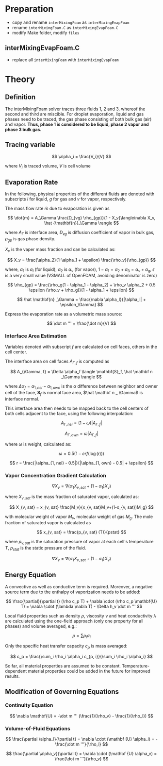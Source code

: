# Preparation

+ copy and rename `interMixingFoam` as `interMixingEvapFoam`
+ rename `interMixingFoam.C` as `interMixingEvapFoam.C`
+ modify Make folder, modify `files`

## interMixingEvapFoam.C

+ replace all `interMixingFoam` with `interMixingEvapFoam`

# Theory

## Definition

The interMixingFoam solver traces three fluids 1, 2 and 3, whereof the second and third are miscible. For droplet evaporation, liquid and gas phases need to be traced, the gas phase consisting of both bulk gas (air) and vapor. **Thus, phase 1 is considered to be liquid, phase 2 vapor and phase 3 bulk gas.**

## Tracing variable

$$
\alpha_i = \frac{V_i}{V}
$$

where $V_i$ is traced volume, $V$ is cell volume

## Evaporation Rate

In the following, physical properties of the different fluids are denoted with subscripts $l$ for liquid, $g$ for gas and $v$ for vapor, respectively.

The mass flow rate $\dot m$ due to evaporation is given as

$$
\dot{m} = A_\Gamma \frac{D_{vg}  \rho_{gp}}{1 - X_v}\langle\nabla X_v, \hat {\mathbf{n}}_\Gamma \rangle
$$

where $A_\Gamma$ is interface area, $D_{vg}$ is diffusion coefficient of vapor in bulk gas, $\rho_{gp}$ is gas phase density.

$X_v$ is the vaper mass fraction and can be calculated as:

$$
X_v = \frac{\alpha_2}{1-\alpha_1 + \epsilon} \frac{\rho_v}{\rho_{gp}}
$$

where, $\alpha_1$ is $\alpha_l$ (for liquid), $\alpha_2$ is $\alpha_v$ (for vapor), $1 - \alpha_1 = \alpha_2 + \alpha_3 = \alpha_v + \alpha_g$, $\epsilon$ is a very small value (VSMALL of OpenFOAM, avoiding denominator is zero)

$$
\rho_{gp} = \frac{\rho_g(1 - \alpha_1 - \alpha_2) + \rho_v \alpha_2 + 0.5 \epsilon (\rho_v + \rho_g)}{1 - \alpha_1 + \epsilon}
$$

$$
\hat \mathbf{n} _\Gamma = \frac{\nabla \alpha_l}{|\alpha_l| + \epsilon_\Gamma}
$$

Express the evaporation rate as a volumetric mass source:

$$
\dot m ''' = \frac{\dot m}{V}
$$

### Interface Area Estimation

Variables denoted with subscript $f$ are calculated on cell faces, others in the cell center.

The interface area on cell faces $A_{\Gamma, f}$ is computed as

$$
A_{\Gamma, f} = \Delta \alpha_f \langle \mathbf{S}_f, \hat \mathbf n _\Gamma \rangle
$$

where $\Delta \alpha_f = \alpha_{1, nei} - \alpha_{1, own}$ is the $\alpha$ difference between neighbor and owner cell of the face, $\mathbf S_f$ is normal face area, $\hat \mathbf n _ \Gamma$ is interface normal.

This interface area then needs to be mapped back to the cell centers of both cells adjacent to the face, using the following interpolation:

$$
A_{\Gamma, nei} = (1-\omega) |A_{\Gamma, f}|
$$

$$
A_{\Gamma, own} = \omega |A_{\Gamma, f}|
$$

where $\omega$ is weight, calculated as:

$$
\omega = 0.5 (1 - erf(\log(r)))
$$

$$
r = \frac{|\alpha_{1, nei} - 0.5|}{|\alpha_{1, own} - 0.5| + \epsilon}
$$

### Vapor Concentration Gradient Calculation

$$
\nabla X_v = \nabla(\alpha_1 X_{v, sat} + (1-\alpha_1)X_v)
$$

where $X_{v, sat}$ is the mass fraction of saturated vapor, calculated as:

$$
X_{v, sat} = x_{v, sat} \frac{M_v}{x_{v, sat}M_v+(1-x_{v, sat})M_g}
$$

with molecular weight of vapor $M_v$, molecular weight of gas $M_g$. The mole fraction of saturated vapor is calculated as

$$
x_{v, sat} = \frac{p_{v, sat} (T)}{pstat}
$$

where $p_{v, sat}$ is the saturation pressure of vapor at each cell's temperature $T$, $p_{stat}$ is the static pressure of the fluid.

$$
\nabla X_v = \nabla (\alpha_1 X_{v, sat} + (1 - \alpha_1) X_v)
$$

## Energy Equation

A convective as well as conductive term is required. Moreover, a negative source term due to the enthalpy of vaporization needs to be added:

$$
\frac{\partial}{\partial t} (\rho c_p T) + \nabla \cdot (\rho c_p \mathbf{U} T) = \nabla \cdot (\lambda \nabla T) - \Delta h_v \dot m '''
$$

Local fluid properties such as density $\rho$, viscosity $\nu$ and heat conductivity $\lambda$ are calculated using the one-field approach (only one property for all phases) and volume averaged, e.g.:

$$
\rho = \sum \rho_i \alpha_i
$$

Only the specific heat transfer capacity $c_p$ is mass averaged:

$$
c_p = \frac{\sum_i \rho_i \alpha_i c_{p, i}}{\sum_i \rho_i \alpha_i}
$$

So far, all material properties are assumed to be constant. Temperature-dependent material properties could be added in the future for improved results.

## Modification of Governing Equations

### Continuity Equation

$$
\nabla \mathbf{U} = -\dot m ''' (\frac{1}{\rho_v} - \frac{1}{\rho_l})
$$

### Volume-of-Fluid Equations

$$
\frac{\partial \alpha_l}{\partial t} = \nabla \cdot (\mathbf {U} \alpha_l) = - \frac{\dot m '''}{\rho_l}
$$

$$
\frac{\partial \alpha_v}{\partial t} = \nabla \cdot (\mathbf {U} \alpha_v) = \frac{\dot m '''}{\rho_v}
$$